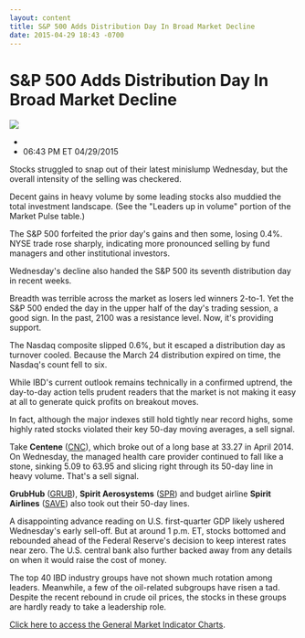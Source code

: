 ```yaml
---
layout: content
title: S&P 500 Adds Distribution Day In Broad Market Decline
date: 2015-04-29 18:43 -0700
---
```



S&P 500 Adds Distribution Day In Broad Market Decline
======================================================


![](https://www.investors.com/wp-content/uploads/ibd-migrated-images/MPv_150430_635659182340753100.png)

* 
* 06:43 PM ET 04/29/2015





Stocks struggled to snap out of their latest minislump Wednesday, but the overall intensity of the selling was checkered.


Decent gains in heavy volume by some leading stocks also muddied the total investment landscape. (See the "Leaders up in volume" portion of the Market Pulse table.)


The S&P 500 forfeited the prior day's gains and then some, losing 0.4%. NYSE trade rose sharply, indicating more pronounced selling by fund managers and other institutional investors.


Wednesday's decline also handed the S&P 500 its seventh distribution day in recent weeks.


Breadth was terrible across the market as losers led winners 2-to-1. Yet the S&P 500 ended the day in the upper half of the day's trading session, a good sign. In the past, 2100 was a resistance level. Now, it's providing support.


The Nasdaq composite slipped 0.6%, but it escaped a distribution day as turnover cooled. Because the March 24 distribution expired on time, the Nasdaq's count fell to six.


While IBD's current outlook remains technically in a confirmed uptrend, the day-to-day action tells prudent readers that the market is not making it easy at all to generate quick profits on breakout moves.


In fact, although the major indexes still hold tightly near record highs, some highly rated stocks violated their key 50-day moving averages, a sell signal.


Take **Centene** ([CNC](https://research.investors.com/quote.aspx?symbol=CNC)), which broke out of a long base at 33.27 in April 2014. On Wednesday, the managed health care provider continued to fall like a stone, sinking 5.09 to 63.95 and slicing right through its 50-day line in heavy volume. That's a sell signal.


**GrubHub** ([GRUB](https://research.investors.com/quote.aspx?symbol=GRUB)), **Spirit Aerosystems** ([SPR](https://research.investors.com/quote.aspx?symbol=SPR)) and budget airline **Spirit Airlines** ([SAVE](https://research.investors.com/quote.aspx?symbol=SAVE)) also took out their 50-day lines.


A disappointing advance reading on U.S. first-quarter GDP likely ushered Wednesday's early sell-off. But at around 1 p.m. ET, stocks bottomed and rebounded ahead of the Federal Reserve's decision to keep interest rates near zero. The U.S. central bank also further backed away from any details on when it would raise the cost of money.


The top 40 IBD industry groups have not shown much rotation among leaders. Meanwhile, a few of the oil-related subgroups have risen a tad. Despite the recent rebound in crude oil prices, the stocks in these groups are hardly ready to take a leadership role.


[Click here to access the General Market Indicator Charts](https://www.investors.com/pdf/GMI_043015.pdf).




